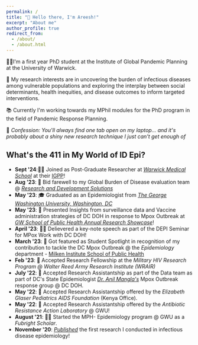 ```yaml
---
permalink: /
title: "👋 Hello there, I'm Areesh!"
excerpt: "About me"
author_profile: true
redirect_from: 
  - /about/
  - /about.html
---
```


👩‍🎓I'm a first year PhD student at the Institute of Global Pandemic Planning at the University of Warwick.

🔬 My research interests are in uncovering the burden of infectious diseases among vulnerable populations and exploring the interplay between social determinants, health inequities, and disease outcomes to inform targeted interventions.

📚 Currently I'm working towards my MPhil modules for the PhD program in the field of Pandemic Response Planning. 

🤖 *Confession: You'll always find one tab open on my laptop... and it's probably about a shiny new research technique I just can't get enough of* 

## What's the 411 in My World of ID Epi?

- **Sept '24**:👩‍🔬 Joined as Post-Graduate Researcher at [*Warwick Medical School*]([https://ece.umd.edu/](https://warwick.ac.uk/fac/sci/med/)) at their [IGPP](https://warwick.ac.uk/fac/cross_fac/igpp/)!
- **Aug '23**: 🫡 Bid farewell to my Global Burden of Disease evaluation team @ [*Research and Development Solutions*](https://resdev.org/) 
- **May '23**: 🎓 Graduated as an Epidemiologist from [*The George Washington University, Washington, DC*](https://www.gwu.edu/)
- **May '23**: 📃 Presented Insights from surveillance data and Vaccine administration strategies of DC DOH in response to Mpox Outbreak at [*GW School of Public Health Annual Research Showcase*](https://hsrc.himmelfarb.gwu.edu/gw_research_showcase/2023/SPH/13/)! 
- **April '23**: 👩‍🏫 Delievered a key-note speech as part of the DEPI Seminar for MPox Work with DC DOH!
- **March '23**: 🌟 Got featured as Student Spotlight in recognition of my contribution to tackle the DC Mpox Outbreak @ the *Epidemiology* department - [Milken Institute School of Public Health](https://publichealth.gwu.edu/epidemiology-student-helps-dc-health-respond-mpox-outbreak)
- **Feb '23**: 🥳 Accepted Research Fellowship at the *Military HIV Research Program @ Walter Reed Army Research Institute (WRAIR)*
- **July '22**: 🥳 Accepted Research Assistantship as part of the Data team as part of DC's State Epidemiologist [*Dr. Anil Mangla's*](https://www.linkedin.com/in/anil-t-mangla-278764198) Mpox Outbreak response group @ DC DOH.
- **May '22**: 🥳 Accepted Research Assistantship offered by the *Elizabeth Glaser Pediatrics AIDS Foundation* (Kenya Office).
- **May '22**: 🥳 Accepted Research Assistantship offered by the *Antibiotic Resistance Action Laboratory* @ GWU!
- **August '21**: 🧑‍🎓 Started the MPH- Epidemiology program @ GWU as a *Fubright Scholar*.  
- **November '20**: [*Published*](https://pubmed.ncbi.nlm.nih.gov/33819236/) the first research I conducted in infectious disease epidemiology!

